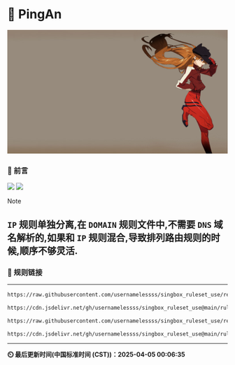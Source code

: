 
# 🧸 PingAn
![](https://raw.githubusercontent.com/usernamelessss/picture-bed/main/images/202504042256831.jpg)
### 📣 前言
![](https://shields.io/badge/-移除重复规则-ff69b4) ![](https://shields.io/badge/-IP&nbsp;规则单独存放不与&nbsp;DOMAIN&nbsp;等混合-green)
> [!NOTE]
**`IP` 规则单独分离,在 `DOMAIN` 规则文件中,不需要 `DNS` 域名解析的,如果和 `IP` 规则混合,导致排列路由规则的时候,顺序不够灵活.**
---

###  🔗 规则链接
---

```url
https://raw.githubusercontent.com/usernamelessss/singbox_ruleset_use/refs/heads/main/rule/PingAn/PingAn_No_IP.json
```

```url
https://cdn.jsdelivr.net/gh/usernamelessss/singbox_ruleset_use@main/rule/PingAn/PingAn_No_IP.json
```

```url
https://raw.githubusercontent.com/usernamelessss/singbox_ruleset_use/refs/heads/main/rule/PingAn/PingAn_No_IP.srs
```

```url
https://cdn.jsdelivr.net/gh/usernamelessss/singbox_ruleset_use@main/rule/PingAn/PingAn_No_IP.srs
```

---
**⏲️ 最后更新时间(中国标准时间 (CST))：2025-04-05 00:06:35**